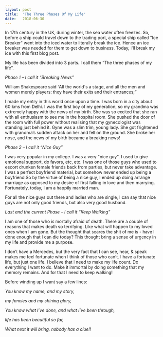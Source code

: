 ```yaml
---
layout: post
title:  "The Three Phases Of My Life"
date:   2018-06-30
---
```

In 17th century in the UK, during winter, the sea water often freezes. So, before a ship could travel down to the trading port, a special ship called "Ice Breaker" went into the iced water to literally break the ice. Hence an ice breaker was needed for them to get down to business. Today, I'll break my ice with this first blog post. 

My life has been divided into 3 parts. I call them “The three phases of my life”.

*Phase 1 – I call it “Breaking News”*

William Shakespeare said “All the world's a stage, and all the men and women merely players: they have their exits and their entrances;” 

I made my entry in this world once upon a time. I was born in a city about 60 kms from Delhi. I was the first boy of my generation, so my grandma was extremely happy with the news of my birth. She was so excited that she ran with all enthusiasm to see me in the hospital room. She pushed the door of the room with full power without realising that my gynecologist was standing just behind it. Gyne was a slim trim, young lady. She got frightened with grandma’s sudden attack on her and fell on the ground. She broke her nose, and the news of my birth became a breaking news!

*Phase 2 – I call it “Nice Guy”*

I was very popular in my college. I was a very "nice guy". I used to give emotional support, do favors, etc, etc. I was one of those guys who used to escort drunken female friends back from parties, but never take advantage. I was a perfect boyfriend material, but somehow never ended up being a boyfriend.So by the virtue of being a nice guy, I ended up doing arrange marriage as opposed to my desire of first falling in love and then marrying. Fortunately, today, I am a happily married man. 

For all the nice guys out there and ladies who are single, I can say that nice guys are not only good friends, but also very good husband.

*Last and the current Phase – I call it “Keep Walking”*

I am one of those who is mortally afraid of death. There are a couple of reasons that makes death so terrifying. Like what will happen to my loved ones when I am gone. But the thought that scares the shit of me is - have I done enough that I can die today? This thought bring a sense of urgency in my life and provide me a purpose. 

I don’t have a Mercedes, but the very fact that I can see, hear, & speak makes me feel fortunate when I think of those who can’t. I have a fortunate life, but just one life. I believe that I need to make my life count. Do everything I want to do. Make it immortal by doing something that my memory remains. And for that I need to keep walking!

Before winding up I want say a few lines: 

*You know my name, and my story,*

*my fancies and my shining glory,*

*You know what I’ve done, and what I’ve been through,*

*life has been beautiful so far,*

*What next it will bring, nobody has a clue!!*
